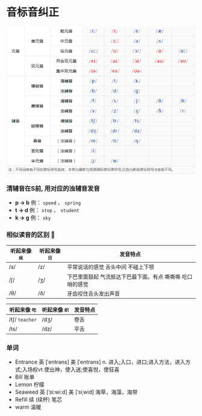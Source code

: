 

# 音标音纠正

![音标](../images/20190408113734.png)


### 清辅音在S前, 用对应的浊辅音发音

- **p -> b**    例： `speed` 、 `spring`
- **t -> d**    例： `stop`  、 `student`
- **k -> g**    例：  `sky`


### 相似读音的区别  :tongue:


| 听起来像 `丝` | 听起来像 `日` | 发音特点 |
|--------|--------| -----------|
|    /s/    |   /z/     | 平常说话的感觉 舌头中间 不碰上下颚 |
| /ʃ/  |  /ʒ/ | 下巴里面鼓起 气流抵达下巴最下面。有点 嘶嘶嘶 吃口哨的感觉 |
| /θ/  |  /ð/ | 牙齿咬住舌头发出声音 |

| 听起来像 `吃` | 听起来像 `织` | 发音特点 |
|--------|--------| -----------|
|    /tʃ/ `teacher` |  /dʒ/  | 卷舌 |
| /ts/    |  /dz/ | 平舌|


### 单词

- Entrance  英 [ˈentrəns]   美 [ˈentrəns]  n. 进入;入口，进口;进入方法，进入方式;入场权vt.使出神，使入迷;使喜悦，使狂喜
- Bill 账单
- Lemon  柠檬
- Seaweed	英 [ˈsi:wi:d]   美 [ˈsiˌwid]  海草，海藻，海带
- Refill	续 (续杯) 笔芯
- warm 	温暖
